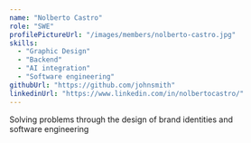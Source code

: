 ```yaml
---
name: "Nolberto Castro"
role: "SWE"
profilePictureUrl: "/images/members/nolberto-castro.jpg"
skills:
  - "Graphic Design"
  - "Backend"
  - "AI integration"
  - "Software engineering"
githubUrl: "https://github.com/johnsmith"
linkedinUrl: "https://www.linkedin.com/in/nolbertocastro/"
---
```


Solving problems through the design of brand identities and software engineering
